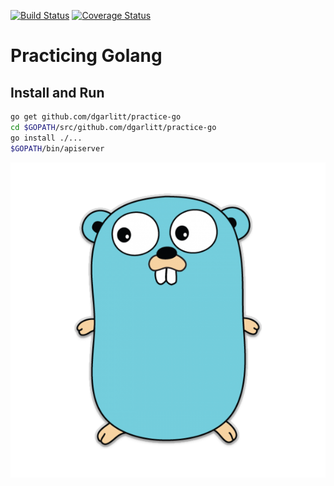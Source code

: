 [![Build Status](https://travis-ci.org/dgarlitt/practice-go.svg)](https://travis-ci.org/dgarlitt/practice-go)
[![Coverage Status](https://coveralls.io/repos/github/dgarlitt/practice-go/badge.svg?branch=coverage-fix-attempt)](https://coveralls.io/github/dgarlitt/practice-go?branch=coverage-fix-attempt)

# Practicing Golang

## Install and Run

```sh
go get github.com/dgarlitt/practice-go
cd $GOPATH/src/github.com/dgarlitt/practice-go
go install ./...
$GOPATH/bin/apiserver
```

![Golang Gopher Logo](https://raw.githubusercontent.com/dgarlitt/image-repo/master/tech-logos/golang-gopher.png)
